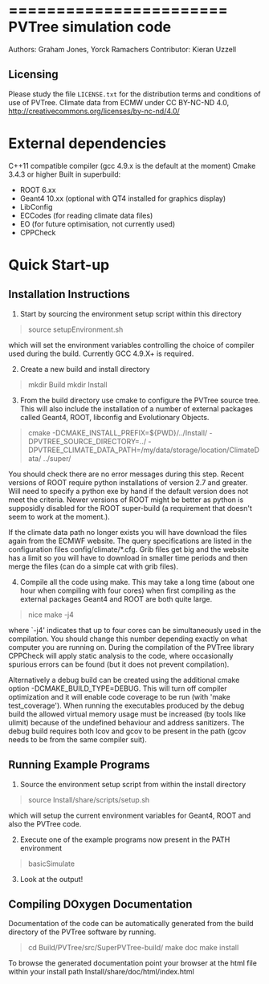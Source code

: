 =======================
PVTree simulation code
=======================

Authors:  Graham Jones, Yorck Ramachers
Contributor: Kieran Uzzell


Licensing
---------
Please study the file ``LICENSE.txt`` for the distribution terms and
conditions of use of PVTree.
Climate data from ECMW under CC BY-NC-ND 4.0, http://creativecommons.org/licenses/by-nc-nd/4.0/


External dependencies
=====================
C++11 compatible compiler (gcc 4.9.x is the default at the moment)
Cmake 3.4.3 or higher
Built in superbuild:
- ROOT 6.xx
- Geant4 10.xx (optional with QT4 installed for graphics display)
- LibConfig
- ECCodes (for reading climate data files)
- EO (for future optimisation, not currently used)
- CPPCheck


Quick Start-up 
==============

Installation Instructions
-------------------------------

1. Start by sourcing the environment setup script within this directory

> source setupEnvironment.sh

which will set the environment variables controlling the choice of 
compiler used during the build. Currently GCC 4.9.X+ is required.

2. Create a new build and install directory

> mkdir Build
> mkdir Install

3. From the build directory use cmake to configure the PVTree source 
tree. This will also include the installation of a number of external
packages called Geant4, ROOT, libconfig and Evolutionary Objects. 

> cmake -DCMAKE_INSTALL_PREFIX=${PWD}/../Install/ -DPVTREE_SOURCE_DIRECTORY=../ -DPVTREE_CLIMATE_DATA_PATH=/my/data/storage/location/ClimateData/ ../super/

You should check there are no error messages during this step. Recent versions
of ROOT require python installations of version 2.7 and greater. Will need
to specify a python exe by hand if the default version does not meet the criteria.
Newer versions of ROOT might be better as python is supposidly disabled for the 
ROOT super-build (a requirement that doesn't seem to work at the moment.).

If the climate data path no longer exists you will have download the files again
from the ECMWF website. The query specifications are listed in the configuration
files config/climate/*.cfg. Grib files get big and the website has a limit so you
will have to download in smaller time periods and then merge the files (can do a
simple cat with grib files).

4. Compile all the code using make. This may take a long time (about one
hour when compiling with four cores) when first compiling as the external 
packages Geant4 and ROOT are both quite large.

> nice make -j4

where `-j4' indicates that up to four cores can be simultaneously used
in the compilation. You should change this number depending exactly on
what computer you are running on. During the compilation of the PVTree
library CPPCheck will apply static analysis to the code, where occasionally
spurious errors can be found (but it does not prevent compilation).

Alternatively a debug build can be created using the additional cmake option
-DCMAKE_BUILD_TYPE=DEBUG. This will turn off compiler optimization and
it will enable code coverage to be run (with 'make test_coverage'). When running
the executables produced by the debug build the allowed virtual memory usage 
must be increased (by tools like ulimit) because of the undefined behaviour and
address sanitizers. The debug build requires both lcov and gcov to be present in 
the path (gcov needs to be from the same compiler suit).


Running Example Programs
------------------------

1. Source the environment setup script from within the install directory

> source Install/share/scripts/setup.sh

which will setup the current environment variables for Geant4, ROOT and
also the PVTree code.

2. Execute one of the example programs now present in the PATH environment

> basicSimulate

3. Look at the output! 


Compiling DOxygen Documentation
-------------------------------

Documentation of the code can be automatically generated from the build 
directory of the PVTree software by running. 

> cd Build/PVTree/src/SuperPVTree-build/
> make doc
> make install

To browse the generated documentation point your browser at the html file 
within your install path  Install/share/doc/html/index.html



